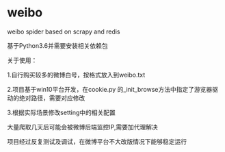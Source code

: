 # weibo
weibo spider based on scrapy and redis

基于Python3.6并需要安装相关依赖包

关于使用：


1.自行购买较多的微博白号，按格式放入到weibo.txt

2.项目基于win10平台开发，在cookie.py 的_init_browse方法中指定了游览器驱动的绝对路径，需要对应修改

3.根据实际场景修改setting中的相关配置



大量爬取几天后可能会被微博后端监控IP,需要加代理解决



项目经过反复测试及调试，在微博平台不大改版情况下能够稳定运行
